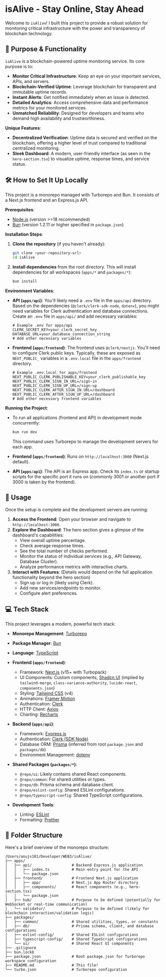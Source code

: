 #  isAlive - Stay Online, Stay Ahead 

Welcome to `isAlive`! I built this project to provide a robust solution for monitoring critical infrastructure with the power and transparency of blockchain technology.

## 🎯 Purpose & Functionality

`isAlive` is a blockchain-powered uptime monitoring service. Its core purpose is to:

*   **Monitor Critical Infrastructure**: Keep an eye on your important services, APIs, and servers.
*   **Blockchain-Verified Uptime**: Leverage blockchain for transparent and immutable uptime records.
*   **Instant Alerts**: Get notified immediately when an issue is detected.
*   **Detailed Analytics**: Access comprehensive data and performance metrics for your monitored services.
*   **Unmatched Reliability**: Designed for developers and teams who demand high availability and trustworthiness.

**Unique Features**:

*   **Decentralized Verification**: Uptime data is secured and verified on the blockchain, offering a higher level of trust compared to traditional centralized monitoring.
*   **Sleek Dashboard**: A modern, user-friendly interface (as seen in the `hero-section.tsx`) to visualize uptime, response times, and service status.

## 🛠️ How to Set It Up Locally

This project is a monorepo managed with Turborepo and Bun. It consists of a Next.js frontend and an Express.js API.

**Prerequisites**:

*   [Node.js](https://nodejs.org/) (version >=18 recommended)
*   [Bun](https://bun.sh/) (version 1.2.11 or higher specified in `package.json`)

**Installation Steps**:

1.  **Clone the repository** (if you haven't already):
    ```bash
    git clone <your-repository-url>
    cd isAlive
    ```

2.  **Install dependencies** from the root directory. This will install dependencies for all workspaces (`apps/*` and `packages/*`):
    ```bash
    bun install
    ```

**Environment Variables**:

*   **API (`apps/api`)**: You'll likely need a `.env` file in the `apps/api` directory. Based on the dependencies (`@clerk/clerk-sdk-node`, `dotenv`), you might need variables for Clerk authentication and database connections. Create an `.env` file in `apps/api/` and add necessary variables:
    ```env
    # Example .env for apps/api
    CLERK_SECRET_KEY=your_clerk_secret_key
    DATABASE_URL=your_database_connection_string
    # Add other necessary variables
    ```
*   **Frontend (`apps/frontend`)**: The frontend uses `@clerk/nextjs`. You'll need to configure Clerk public keys. Typically, these are exposed as `NEXT_PUBLIC_` variables in a `.env.local` file in the `apps/frontend` directory.
    ```env
    # Example .env.local for apps/frontend
    NEXT_PUBLIC_CLERK_PUBLISHABLE_KEY=your_clerk_publishable_key
    NEXT_PUBLIC_CLERK_SIGN_IN_URL=/sign-in
    NEXT_PUBLIC_CLERK_SIGN_UP_URL=/sign-up
    NEXT_PUBLIC_CLERK_AFTER_SIGN_IN_URL=/dashboard
    NEXT_PUBLIC_CLERK_AFTER_SIGN_UP_URL=/dashboard
    # Add other necessary frontend variables
    ```

**Running the Project**:

*   To run all applications (frontend and API) in development mode concurrently:
    ```bash
    bun run dev
    ```
    This command uses Turborepo to manage the development servers for each app.

*   **Frontend (`apps/frontend`)**: Runs on `http://localhost:3000` (Next.js default).
*   **API (`apps/api`)**: The API is an Express app. Check its `index.ts` or startup scripts for the specific port it runs on (commonly 3001 or another port if 3000 is taken by the frontend).

## 🚀 Usage

Once the setup is complete and the development servers are running:

1.  **Access the Frontend**: Open your browser and navigate to `http://localhost:3000`.
2.  **Explore the Dashboard**: The hero section gives a glimpse of the dashboard's capabilities:
    *   View overall uptime percentage.
    *   Check average response times.
    *   See the total number of checks performed.
    *   Monitor the status of individual services (e.g., API Gateway, Database Cluster).
    *   Analyze performance metrics with interactive charts.
3.  **Interact with Features**: (Details would depend on the full application functionality beyond the hero section)
    *   Sign up or log in (likely using Clerk).
    *   Add new services/endpoints to monitor.
    *   Configure alert preferences.

## 💻 Tech Stack

This project leverages a modern, powerful tech stack:

*   **Monorepo Management**: [Turborepo](https://turbo.build/repo)
*   **Package Manager**: [Bun](https://bun.sh/)
*   **Language**: [TypeScript](https://www.typescriptlang.org/)

*   **Frontend (`apps/frontend`)**:
    *   Framework: [Next.js](https://nextjs.org/) (v15+ with Turbopack)
    *   UI Components: Custom components, [Shadcn UI](https://ui.shadcn.com/) (implied by `tailwind-merge`, `class-variance-authority`, `lucide-react`, `components.json`)
    *   Styling: [Tailwind CSS](https://tailwindcss.com/) (v4)
    *   Animations: [Framer Motion](https://www.framer.com/motion/)
    *   Authentication: [Clerk](https://clerk.com/)
    *   HTTP Client: [Axios](https://axios-http.com/)
    *   Charting: [Recharts](https://recharts.org/)

*   **Backend (`apps/api`)**:
    *   Framework: [Express.js](https://expressjs.com/)
    *   Authentication: [Clerk (SDK Node)](https://clerk.com/docs/references/backend/overview)
    *   Database ORM: [Prisma](https://www.prisma.io/) (inferred from root `package.json` and `packages/db`)
    *   Environment Management: [dotenv](https://www.npmjs.com/package/dotenv)

*   **Shared Packages (`packages/*`)**:
    *   `@repo/ui`: Likely contains shared React components.
    *   `@repo/common`: For shared utilities or types.
    *   `@repo/db`: Prisma schema and database client.
    *   `@repo/eslint-config`: Shared ESLint configurations.
    *   `@repo/typescript-config`: Shared TypeScript configurations.

*   **Development Tools**:
    *   Linting: [ESLint](https://eslint.org/)
    *   Formatting: [Prettier](https://prettier.io/)

## 📁 Folder Structure

Here's a brief overview of the monorepo structure:

```
/Users/anujs101/Developer/WEB3/isAlive/
├── apps/
│   ├── api/                  # Backend Express.js application
│   │   ├── index.ts          # Main entry point for the API
│   │   └── package.json
│   ├── frontend/             # Frontend Next.js application
│   │   ├── app/              # Next.js App Router directory
│   │   ├── components/       # React components (e.g., hero-section.tsx)
│   │   └── package.json
│   ├── hub/                  # Purpose to be defined (potentially for WebSocket or real-time communication)
│   └── validator/            # Purpose to be defined (likely for blockchain interaction/validation logic)
├── packages/
│   ├── common/               # Shared utilities, types, or constants
│   ├── db/                   # Prisma schema, client, and database configurations
│   ├── eslint-config/        # Shared ESLint configurations
│   ├── typescript-config/    # Shared TypeScript configurations
│   └── ui/                   # Shared React UI components
├── .gitignore
├── bun.lockb
├── package.json              # Root package.json for Turborepo workspace configuration
├── README.md                 # This file!
└── turbo.json                # Turborepo configuration
```
